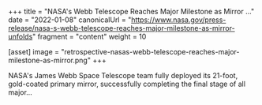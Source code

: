 +++
title = "NASA's Webb Telescope Reaches Major Milestone as Mirror ..."
date = "2022-01-08"
canonicalUrl = "https://www.nasa.gov/press-release/nasa-s-webb-telescope-reaches-major-milestone-as-mirror-unfolds"
fragment = "content"
weight = 10

[asset]
    image = "retrospective-nasas-webb-telescope-reaches-major-milestone-as-mirror.png"
+++

NASA's James Webb Space Telescope team fully deployed its 21-foot, 
gold-coated primary mirror, successfully completing the final stage of all 
major...
